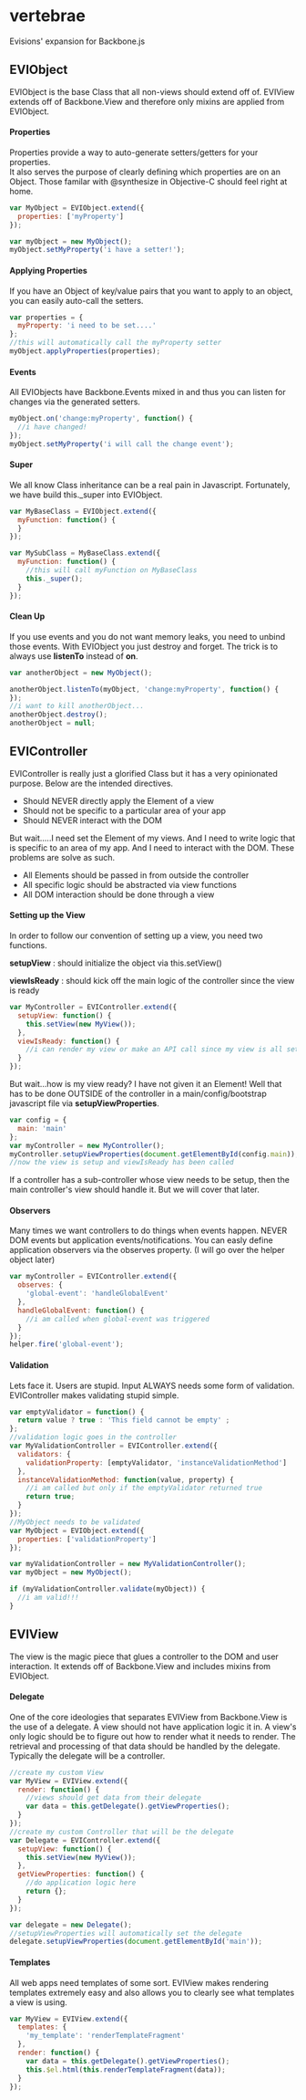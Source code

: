# vertebrae

Evisions' expansion for Backbone.js


## EVIObject

EVIObject is the base Class that all non-views should extend off of.  EVIView extends off of Backbone.View and therefore only mixins are applied from EVIObject.

#### Properties

Properties provide a way to auto-generate setters/getters for your properties.  
It also serves the purpose of clearly defining which properties are on an Object.
Those familar with @synthesize in Objective-C should feel right at home.

```javascript
var MyObject = EVIObject.extend({
  properties: ['myProperty']
});

var myObject = new MyObject();
myObject.setMyProperty('i have a setter!');
```

#### Applying Properties

If you have an Object of key/value pairs that you want to apply to an object, you can easily auto-call the setters.

```javascript
var properties = {
  myProperty: 'i need to be set....'
};
//this will automatically call the myProperty setter
myObject.applyProperties(properties);
```

#### Events

All EVIObjects have Backbone.Events mixed in and thus you can listen for changes via the generated setters.

```javascript
myObject.on('change:myProperty', function() {
  //i have changed!
});
myObject.setMyProperty('i will call the change event');
```

#### Super

We all know Class inheritance can be a real pain in Javascript.  Fortunately, we have build this._super into EVIObject.

```javascript
var MyBaseClass = EVIObject.extend({
  myFunction: function() {
  }
});

var MySubClass = MyBaseClass.extend({
  myFunction: function() {
    //this will call myFunction on MyBaseClass
    this._super();
  }
});
```

#### Clean Up

If you use events and you do not want memory leaks, you need to unbind those events.  With EVIObject you just destroy and forget.
The trick is to always use **listenTo** instead of **on**.

```javascript
var anotherObject = new MyObject();

anotherObject.listenTo(myObject, 'change:myProperty', function() {
});
//i want to kill anotherObject...
anotherObject.destroy();
anotherObject = null;
```

## EVIController

EVIController is really just a glorified Class but it has a very opinionated purpose.  Below are the intended directives.

* Should NEVER directly apply the Element of a view
* Should not be specific to a particular area of your app
* Should NEVER interact with the DOM

But wait.....I need set the Element of my views.  And I need to write logic that is specific to an area of my app.   And I need to interact with the DOM.
These problems are solve as such.

* All Elements should be passed in from outside the controller
* All specific logic should be abstracted via view functions
* All DOM interaction should be done through a view


#### Setting up the View

In order to follow our convention of setting up a view, you need two functions.

**setupView**
: should initialize the object via this.setView()

**viewIsReady**
: should kick off the main logic of the controller since the view is ready

```javascript
var MyController = EVIController.extend({
  setupView: function() {
    this.setView(new MyView());
  },
  viewIsReady: function() {
    //i can render my view or make an API call since my view is all setup
  }
});
```

But wait...how is my view ready?  I have not given it an Element!
Well that has to be done OUTSIDE of the controller in a main/config/bootstrap javascript file via **setupViewProperties**.


```javascript
var config = {
  main: 'main'
};
var myController = new MyController();
myController.setupViewProperties(document.getElementById(config.main));
//now the view is setup and viewIsReady has been called
```

If a controller has a sub-controller whose view needs to be setup, then the main controller's view should handle it.  But we will cover that later.

#### Observers

Many times we want controllers to do things when events happen. NEVER DOM events but application events/notifications.  You can easly define application observers via the observes property.
(I will go over the helper object later)

```javascript
var myController = EVIController.extend({
  observes: {
    'global-event': 'handleGlobalEvent'
  },
  handleGlobalEvent: function() {
    //i am called when global-event was triggered
  }
});
helper.fire('global-event');
```

#### Validation

Lets face it.  Users are stupid.  Input ALWAYS needs some form of validation.  EVIController makes validating stupid simple.

```javascript
var emptyValidator = function() {
  return value ? true : 'This field cannot be empty' ;
};
//validation logic goes in the controller
var MyValidationController = EVIController.extend({
  validators: {
    validationProperty: [emptyValidator, 'instanceValidationMethod']
  },
  instanceValidationMethod: function(value, property) {
    //i am called but only if the emptyValidator returned true
    return true;
  }
});
//MyObject needs to be validated
var MyObject = EVIObject.extend({
  properties: ['validationProperty']
});

var myValidationController = new MyValidationController();
var myObject = new MyObject();

if (myValidationController.validate(myObject)) {
  //i am valid!!!
}
```

## EVIView

The view is the magic piece that glues a controller to the DOM and user interaction.  It extends off of Backbone.View and includes mixins from EVIObject.

#### Delegate

One of the core ideologies that separates EVIView from Backbone.View is the use of a delegate.  A view should not have application logic it in.
A view's only logic should be to figure out how to render what it needs to render. The retrieval and processing of that data should be handled by the delegate.
Typically the delegate will be a controller.

```javascript
//create my custom View
var MyView = EVIView.extend({
  render: function() {
    //views should get data from their delegate
    var data = this.getDelegate().getViewProperties();
  }
});
//create my custom Controller that will be the delegate
var Delegate = EVIController.extend({
  setupView: function() {
    this.setView(new MyView());
  },
  getViewProperties: function() {
    //do application logic here
    return {};
  }
});

var delegate = new Delegate();
//setupViewProperties will automatically set the delegate
delegate.setupViewProperties(document.getElementById('main'));
```

#### Templates

All web apps need templates of some sort.  EVIView makes rendering templates extremely easy and also allows you to clearly see what templates a view is using.

```javascript
var MyView = EVIView.extend({
  templates: {
    'my_template': 'renderTemplateFragment'
  },
  render: function() {
    var data = this.getDelegate().getViewProperties();
    this.$el.html(this.renderTemplateFragment(data));
  }
});
```